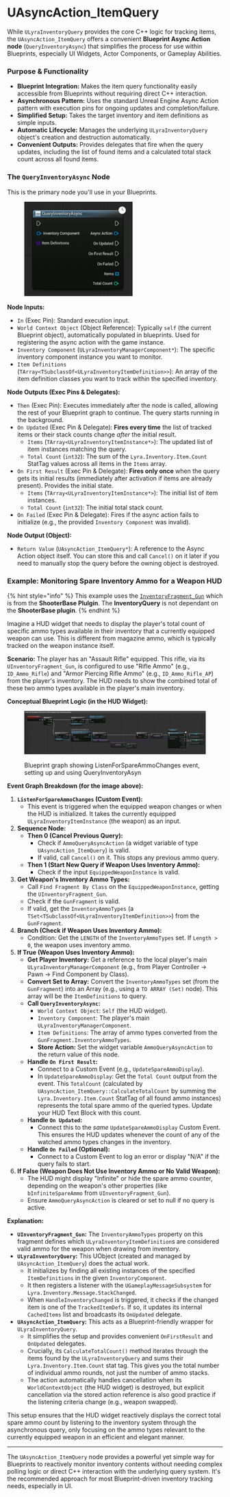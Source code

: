 # UAsyncAction\_ItemQuery

While `ULyraInventoryQuery` provides the core C++ logic for tracking items, the `UAsyncAction_ItemQuery` offers a convenient **Blueprint Async Action node** (`QueryInventoryAsync`) that simplifies the process for use within Blueprints, especially UI Widgets, Actor Components, or Gameplay Abilities.

### Purpose & Functionality

* **Blueprint Integration:** Makes the item query functionality easily accessible from Blueprints without requiring direct C++ interaction.
* **Asynchronous Pattern:** Uses the standard Unreal Engine Async Action pattern with execution pins for ongoing updates and completion/failure.
* **Simplified Setup:** Takes the target inventory and item definitions as simple inputs.
* **Automatic Lifecycle:** Manages the underlying `ULyraInventoryQuery` object's creation and destruction automatically.
* **Convenient Outputs:** Provides delegates that fire when the query updates, including the list of found items and a calculated total stack count across all found items.

### The `QueryInventoryAsync` Node

This is the primary node you'll use in your Blueprints.

<figure><img src="../../../.gitbook/assets/image (66).png" alt="" width="253"><figcaption></figcaption></figure>

**Node Inputs:**

* `In` (Exec Pin): Standard execution input.
* `World Context Object` (Object Reference): Typically `self` (the current Blueprint object), automatically populated in blueprints. Used for registering the async action with the game instance.
* `Inventory Component` (`ULyraInventoryManagerComponent*`): The specific inventory component instance you want to monitor.
* `Item Definitions` (`TArray<TSubclassOf<ULyraInventoryItemDefinition>>`): An array of the item definition classes you want to track within the specified inventory.

**Node Outputs (Exec Pins & Delegates):**

* `Then` (Exec Pin): Executes immediately after the node is called, allowing the rest of your Blueprint graph to continue. The query starts running in the background.
* `On Updated` (Exec Pin & Delegate): **Fires every time** the list of tracked items or their stack counts change _after_ the initial result.
  * `Items` (`TArray<ULyraInventoryItemInstance*>`): The updated list of item instances matching the query.
  * `Total Count` (`int32`): The sum of the `Lyra.Inventory.Item.Count` StatTag values across all items in the `Items` array.
* `On First Result` (Exec Pin & Delegate): **Fires only once** when the query gets its initial results (immediately after activation if items are already present). Provides the initial state.
  * `Items` (`TArray<ULyraInventoryItemInstance*>`): The initial list of item instances.
  * `Total Count` (`int32`): The initial total stack count.
* `On Failed` (Exec Pin & Delegate): Fires if the async action fails to initialize (e.g., the provided `Inventory Component` was invalid).

**Node Output (Object):**

* `Return Value` (`UAsyncAction_ItemQuery*`): A reference to the Async Action object itself. You can store this and call `Cancel()` on it later if you need to manually stop the query before the owning object is destroyed.

### Example: Monitoring Spare Inventory Ammo for a Weapon HUD

{% hint style="info" %}
This example uses the [`InventoryFragment_Gun`](../../../core-modules/shooter-base/weapons/gun-fragment/) which is from the **ShooterBase Plulgin**. The **InventoryQuery** is not dependant on the **ShooterBase plugin**.
{% endhint %}

Imagine a HUD widget that needs to display the player's total count of specific ammo types available in their inventory that a currently equipped weapon can use. This is different from magazine ammo, which is typically tracked on the weapon instance itself.

**Scenario:** The player has an "Assault Rifle" equipped. This rifle, via its `UInventoryFragment_Gun`, is configured to use "Rifle Ammo" (e.g., `ID_Ammo_Rifle`) and "Armor Piercing Rifle Ammo" (e.g., `ID_Ammo_Rifle_AP`) from the player's inventory. The HUD needs to show the combined total of these two ammo types available in the player's main inventory.

**Conceptual Blueprint Logic (in the HUD Widget):**

<figure><img src="../../../.gitbook/assets/image (69).png" alt=""><figcaption><p>Blueprint graph showing ListenForSpareAmmoChanges event, setting up and using QueryInventoryAsyn</p></figcaption></figure>

**Event Graph Breakdown (for the image above):**

1. **`ListenForSpareAmmoChanges` (Custom Event):**
   * This event is triggered when the equipped weapon changes or when the HUD is initialized. It takes the currently equipped `ULyraInventoryItemInstance` (the weapon) as an input.
2. **Sequence Node:**
   * **Then 0 (Cancel Previous Query):**
     * Check if `AmmoQueryAsyncAction` (a widget variable of type `UAsyncAction_ItemQuery`) is valid.
     * If valid, call `Cancel()` on it. This stops any previous ammo query.
   * **Then 1 (Start New Query if Weapon Uses Inventory Ammo):**
     * Check if the input `EquippedWeaponInstance` is valid.
3. **Get Weapon's Inventory Ammo Types:**
   * Call `Find Fragment By Class` on the `EquippedWeaponInstance`, getting the `UInventoryFragment_Gun`.
   * Check if the `GunFragment` is valid.
   * If valid, get the `InventoryAmmoTypes` (a `TSet<TSubclassOf<ULyraInventoryItemDefinition>>`) from the `GunFragment`.
4. **Branch (Check if Weapon Uses Inventory Ammo):**
   * Condition: Get the `LENGTH` of the `InventoryAmmoTypes` set. If `Length > 0`, the weapon uses inventory ammo.
5. **If True (Weapon Uses Inventory Ammo):**
   * **Get Player Inventory:** Get a reference to the local player's main `ULyraInventoryManagerComponent` (e.g., from Player Controller -> Pawn -> Find Component by Class).
   * **Convert Set to Array:** Convert the `InventoryAmmoTypes` set (from the `GunFragment`) into an Array (e.g., using a `TO ARRAY (Set)` node). This array will be the `ItemDefinitions` to query.
   * **Call `QueryInventoryAsync`:**
     * `World Context Object`: `Self` (the HUD widget).
     * `Inventory Component`: The player's main `ULyraInventoryManagerComponent`.
     * `Item Definitions`: The array of ammo types converted from the `GunFragment.InventoryAmmoTypes`.
     * **Store Action:** Set the widget variable `AmmoQueryAsyncAction` to the return value of this node.
   * **Handle `On First Result`:**
     * Connect to a Custom Event (e.g., `UpdateSpareAmmoDisplay`).
     * In `UpdateSpareAmmoDisplay`: Get the `Total Count` output from the event. This `TotalCount` (calculated by `UAsyncAction_ItemQuery::CalculateTotalCount` by summing the `Lyra.Inventory.Item.Count` StatTag of all found ammo instances) represents the total spare ammo of the queried types. Update your HUD Text Block with this count.
   * **Handle `On Updated`:**
     * Connect this to the _same_ `UpdateSpareAmmoDisplay` Custom Event. This ensures the HUD updates whenever the count of any of the watched ammo types changes in the inventory.
   * **Handle `On Failed` (Optional):**
     * Connect to a Custom Event to log an error or display "N/A" if the query fails to start.
6. **If False (Weapon Does Not Use Inventory Ammo or No Valid Weapon):**
   * The HUD might display "Infinite" or hide the spare ammo counter, depending on the weapon's other properties (like `bInfiniteSpareAmmo` from `UInventoryFragment_Gun`).
   * Ensure `AmmoQueryAsyncAction` is cleared or set to null if no query is active.

**Explanation:**

* **`UInventoryFragment_Gun`:** The `InventoryAmmoTypes` property on this fragment defines which `ULyraInventoryItemDefinition`s are considered valid ammo for the weapon when drawing from inventory.
* **`ULyraInventoryQuery`:** This UObject (created and managed by `UAsyncAction_ItemQuery`) does the actual work.
  * It initializes by finding all existing instances of the specified `ItemDefinitions` in the given `InventoryComponent`.
  * It then registers a listener with the `UGameplayMessageSubsystem` for `Lyra.Inventory.Message.StackChanged`.
  * When `HandleInventoryChanged` is triggered, it checks if the changed item is one of the `TrackedItemDefs`. If so, it updates its internal `CachedItems` list and broadcasts its `OnUpdated` delegate.
* **`UAsyncAction_ItemQuery`:** This acts as a Blueprint-friendly wrapper for `ULyraInventoryQuery`.
  * It simplifies the setup and provides convenient `OnFirstResult` and `OnUpdated` delegates.
  * Crucially, its `CalculateTotalCount()` method iterates through the items found by the `ULyraInventoryQuery` and sums their `Lyra.Inventory.Item.Count` stat tag. This gives you the total number of individual ammo rounds, not just the number of ammo stacks.
  * The action automatically handles cancellation when its `WorldContextObject` (the HUD widget) is destroyed, but explicit cancellation via the stored action reference is also good practice if the listening criteria change (e.g., weapon swapped).

This setup ensures that the HUD widget reactively displays the correct total spare ammo count by listening to the inventory system through the asynchronous query, only focusing on the ammo types relevant to the currently equipped weapon in an efficient and elegant manner.

***

The `UAsyncAction_ItemQuery` node provides a powerful yet simple way for Blueprints to reactively monitor inventory contents without needing complex polling logic or direct C++ interaction with the underlying query system. It's the recommended approach for most Blueprint-driven inventory tracking needs, especially in UI.
